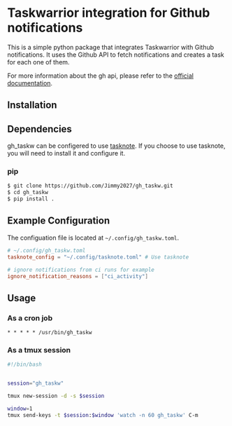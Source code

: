 # Taskwarrior integration for Github notifications

This is a simple python package that integrates Taskwarrior with Github notifications. It uses the Github API to fetch notifications and creates a task for each one of them.

For more information about the gh api, please refer to the [official documentation](https://docs.github.com/en/rest/activity/notifications?apiVersion=2022-11-28#list-notifications-for-the-authenticated-user).

## Installation

## Dependencies

gh_taskw can be configered to use [tasknote](https://github.com/Jimmy2027/TaskNote).
If you choose to use tasknote, you will need to install it and configure it.

### pip

```bash
$ git clone https://github.com/Jimmy2027/gh_taskw.git
$ cd gh_taskw
$ pip install .
```

## Example Configuration

The configuation file is located at `~/.config/gh_taskw.toml`.

```toml
# ~/.config/gh_taskw.toml
tasknote_config = "~/.config/tasknote.toml" # Use tasknote

# ignore notifications from ci runs for example
ignore_notification_reasons = ["ci_activity"]

```


## Usage

### As a cron job

```cron
* * * * * /usr/bin/gh_taskw
```

### As a tmux session
```bash
#!/bin/bash


session="gh_taskw"

tmux new-session -d -s $session

window=1
tmux send-keys -t $session:$window 'watch -n 60 gh_taskw' C-m

```
